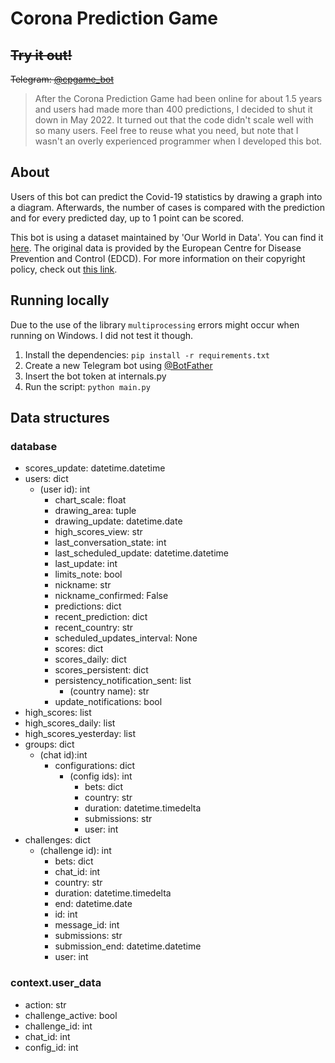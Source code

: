 # Corona Prediction Game
## ~~Try it out!~~
~~Telegram: [@cpgame_bot](https://t.me/cpgame_bot)~~

> After the Corona Prediction Game had been online for about 1.5 years and users had made more than 400 predictions, I decided to shut it down in May 2022. It turned out that the code didn't scale well with so many users. Feel free to reuse what you need, but note that I wasn't an overly experienced programmer when I developed this bot.

## About
Users of this bot can predict the Covid-19 statistics by drawing a graph into a diagram. Afterwards, the number of cases is compared with the prediction and for every predicted day, up to 1 point can be scored.

This bot is using a dataset maintained by 'Our World in Data'. You can find it [here](https://github.com/owid/covid-19-data/tree/master/public/data). The original data is provided by the European Centre for Disease Prevention and Control (EDCD). For more information on their copyright policy, check out [this link](https://www.ecdc.europa.eu/en/copyright).

## Running locally
Due to the use of the library ```multiprocessing``` errors might occur when running on Windows. I did not test it though.
1. Install the dependencies: ```pip install -r requirements.txt```
2. Create a new Telegram bot using [@BotFather](https://t.me/BotFather)
3. Insert the bot token at internals.py
4. Run the script: ```python main.py```

## Data structures

### database

- scores_update: datetime.datetime
- users: dict
    - (user id): int
        - chart_scale: float
        - drawing_area: tuple
        - drawing_update: datetime.date
        - high_scores_view: str
        - last_conversation_state: int
        - last_scheduled_update: datetime.datetime
        - last_update: int
        - limits_note: bool
        - nickname: str
        - nickname_confirmed: False
        - predictions: dict
        - recent_prediction: dict
        - recent_country: str
        - scheduled_updates_interval: None
        - scores: dict
        - scores_daily: dict
        - scores_persistent: dict
        - persistency_notification_sent: list
            - (country name): str
        - update_notifications: bool
- high_scores: list
- high_scores_daily: list
- high_scores_yesterday: list
- groups: dict
    - (chat id):int
        - configurations: dict
            - (config ids): int
                - bets: dict
                - country: str
                - duration: datetime.timedelta
                - submissions: str
                - user: int
- challenges: dict
    - (challenge id): int
        - bets: dict
        - chat_id: int
        - country: str
        - duration: datetime.timedelta
        - end: datetime.date
        - id: int
        - message_id: int
        - submissions: str
        - submission_end: datetime.datetime
        - user: int

### context.user_data

- action: str
- challenge_active: bool
- challenge_id: int
- chat_id: int
- config_id: int
